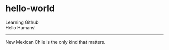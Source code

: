 # hello-world
Learning Github<br/>
Hello Humans!<br/><hr/>
New Mexican Chile is the only kind that matters.
